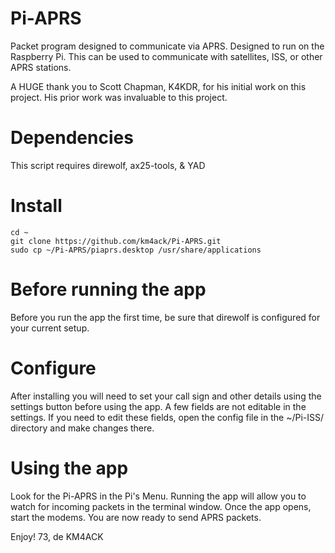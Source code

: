 # Pi-APRS
Packet program designed to communicate via APRS. Designed to run on the Raspberry Pi. This can be used to communicate with satellites, ISS, or other APRS stations.

A HUGE thank you to Scott Chapman, K4KDR, for his initial work on this project.
His prior work was invaluable to this project.

# Dependencies
This script requires
direwolf, ax25-tools, & YAD

# Install
```
cd ~
git clone https://github.com/km4ack/Pi-APRS.git
sudo cp ~/Pi-APRS/piaprs.desktop /usr/share/applications
```

# Before running the app
Before you run the app the first time, be sure that direwolf is configured for your current setup.

# Configure
After installing you will need to set your call sign and other details using the settings button before using the app.
A few fields are not editable in the settings. If you need to edit these fields, open the config file in the ~/Pi-ISS/
directory and make changes there.

# Using the app
Look for the Pi-APRS in the Pi's Menu.
Running the app will allow you to watch for incoming packets in the terminal window.
Once the app opens, start the modems. You are now ready to send APRS packets. 

Enjoy!
73, de KM4ACK
